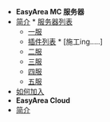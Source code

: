 

*  **EasyArea MC 服务器**
  *  [简介](/easyarea/server/简介)
    *  [服务器列表](/easyarea/server/list)
      *  [一服](/easyarea/server/server/1)
        *  [插件列表](/easyarea/server/server/1/plugins)
          *  [施工ing.....]
      *  [二服](/easyarea/server/server/1)
      *  [三服](/easyarea/server/server/1)
      *  [四服](/easyarea/server/server/1)
      *  [五服](/easyarea/server/server/1)
  *  [如何加入](/easyarea/server/join)
*  **EasyArea Cloud**
  *  [简介](/easyarea/cloud/简介)
